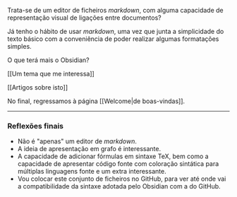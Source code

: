 Trata-se de um editor de ficheiros *markdown*, com alguma capacidade de representação visual de ligações entre documentos?

Já tenho o hábito de usar *markdown*, uma vez que junta a simplicidade do texto básico com a conveniência de poder realizar algumas formatações simples.

O que terá mais o Obsidian?

[[Um tema que me interessa]]

[[Artigos sobre isto]]

No final, regressamos à página [[Welcome|de boas-vindas]].

---

### Reflexões finais

* Não é "apenas" um editor de *markdown*.
* A ideia de apresentação em grafo é interessante.
* A capacidade de adicionar fórmulas em sintaxe TeX, bem como a capacidade de apresentar código fonte com coloração sintática para múltiplas linguagens fonte e um extra interessante.
* Vou colocar este conjunto de ficheiros no GitHub, para ver até onde vai a compatibilidade da sintaxe adotada pelo Obsidian com a do GitHub.
